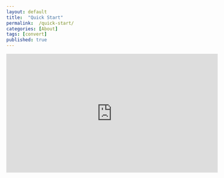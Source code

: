 ```yaml
---
layout: default
title:  "Quick Start"
permalink:  /quick-start/
categories: [About]
tags: [convert]
published: true
---
```


<iframe width="560" height="315" src="https://www.youtube.com/embed/vyuVLK4JIkg" frameborder="0" allow="accelerometer; autoplay; encrypted-media; gyroscope; picture-in-picture" allowfullscreen>&lt;/iframe>

<section data-type="chapter" class="hsecchapter" data-hederis-type="hsecchapter" id="quick-start" data-pi-attrs="id&#xA0;: quick-start; data-tags: convert;" role="doc-chapter" data-tags="convert" data-author-name=" " data-book-title=" " title="Quick Start"><h1 data-hederis-type="hblkchaptitle" class="hblkchaptitle" id="p0tuk1mLg">Hederis:Convert Quick Start</h1>
    <p class="hblkp" data-hederis-type="hblkp" id="pkBBAKfkh">Hederis:Convert is a professional book publishing tool for quickly creating beautiful, high-quality books. You provide a single Microsoft Word file containing your full book text along with any images that you use in the book (and a cover file if you&#8217;ve got one), and Hederis:Convert will process it automatically into a laid-out, print-ready PDF, and a fully-accessible and standards-conformant EPUB file. You&#8217;ll also get an updated Microsoft Word file and an HTML version of your book.</p>
    <p class="hblkp" data-hederis-type="hblkp" id="p2tOtiTbf">In the navigation menu, you&#8217;ll see a list of all the topics in this documentation, which should also give you a sense of all the things you can do with Hederis:Convert.</p>
    <p class="hblkp" data-hederis-type="hblkp" id="plfGVUc64"><strong data-hederis-type="hspanstrong">Here are some useful links to get you started:</strong></p>
    <p class="hblkp" data-hederis-type="hblkp" id="pzSJr8ppi">The first thing you want to do is <a href="{% post_url 2019-08-31-12-UploadaManuscript %}"><span class="Hyperlink">upload a manuscript</span></a>.</p>
    <p class="hblkp" data-hederis-type="hblkp" id="pVt50t2Hg"><strong data-hederis-type="hspanstrong">After you&#8217;ve uploaded a manuscript for the first time:</strong></p>
    <p class="hblkp" data-hederis-type="hblkp" id="pssTkUafE"><a href="{% post_url 2019-08-31-14-ParagraphsWrappersSectionsandInlines %}"><span class="Hyperlink">Make sure you understand the difference between paragraphs, wrappers, and sections</span>
      </a></p>
    <p class="hblkp" data-hederis-type="hblkp" id="pHB8fkpvP"><a href="{% post_url 2019-08-31-15-Fine-tuneWordStyles %}"><span class="Hyperlink">Adjust the Word Styles and tagging in your updated Word file</span>
      </a></p>
    <p class="hblkp" data-hederis-type="hblkp" id="pQDCGS7RI"><a href="{% post_url 2019-08-31-06-AddanimageinWord %}"><span class="Hyperlink">Add any images that you want to use in the book</span>
      </a></p>
    <p class="hblkp" data-hederis-type="hblkp" id="pZwdNc4e7"><strong data-hederis-type="hspanstrong">You can also customize the design and make it your own:</strong></p>
    <p class="hblkp" data-hederis-type="hblkp" id="prK4DP6Go"><a href="{% post_url 2019-08-31-35-Customizethedesignofspecificparagraphswrappersorsections %}"><span class="Hyperlink">Customize the design of specific paragraphs</span>
      </a></p>
    <p class="hblkp" data-hederis-type="hblkp" id="pxSw5vZ9o"><a href="{% post_url 2019-08-31-36-Customizethedesignofanentiregroupofparagraphswrappersorsections %}"><span class="Hyperlink">Customize the design of entire groups of paragraphs</span>
      </a></p>
    <p class="hblkp" data-hederis-type="hblkp" id="p1Y4UYp6a"><a href="{% post_url 2019-08-31-38-Uploadacustomdesigntemplate %}"><span class="Hyperlink">Create a custom design template</span>
      </a></p>
    <p class="hblkp" data-hederis-type="hblkp" id="pCm0BMKaZ"><strong data-hederis-type="hspanstrong">You&#8217;ll need to take a few extra steps to prepare your files</strong><strong data-hederis-type="hspanstrong"> for </strong><strong data-hederis-type="hspanstrong">d</strong><strong data-hederis-type="hspanstrong">istribution</strong><strong data-hederis-type="hspanstrong">:</strong></p>
    <p class="hblkp" data-hederis-type="hblkp" id="pUapIQhl5"><a href="{% post_url 2019-08-31-47-PDFpreflightandprepress %}"><span class="Hyperlink">PDF preflight</span>
      </a></p>
    <p class="hblkp" data-hederis-type="hblkp" id="p2y9BX1xV"><a href="{% post_url 2019-08-31-48-EPUBValidation %}"><span class="Hyperlink">EPUB validation</span>
      </a></p>
    <p class="hblkp" data-hederis-type="hblkp" id="p2OrSgNsz">And finally, <a href="{% post_url 2019-08-31-04-Overview %}"><span class="Hyperlink">here&#8217;s a quick primer on how to create a publishing workflow using Hederis:Convert</span></a>, but we&#8217;re always happy to meet with your team to help put together a workflow that works for you &#8211; email us at <a href="mailto:info@hederis.com"><span class="Hyperlink">info@hederis.com</span></a>. </p>
    </section>
    